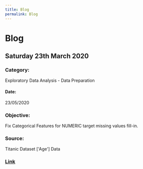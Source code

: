 ```yaml
---
title: Blog
permalink: Blog
---
```


# Blog
## Saturday 23th March 2020
### Category: 
Exploratory Data Analysis - Data Preparation
#### Date: 
23/05/2020
### Objective: 
Fix Categorical Features for NUMERIC target missing values fill-in.
### Source:
Titanic Dataset ['Age'] Data
### [Link](https://paulb86uk.github.io/PP_ART.github.io/2020/23_05/)
